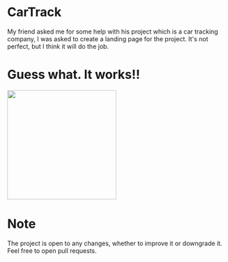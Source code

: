 # CarTrack
My friend asked me for some help with his project which is a car tracking company, I was asked to create a landing page for the project. It's not perfect, but I think it will do the job.

# Guess what. It works!!

<img src="https://media.giphy.com/media/IRFQYGCokErS0/giphy.gif" width="250"/>

# Note
The project is open to any changes, whether to improve it or downgrade it. Feel free to open pull requests.
